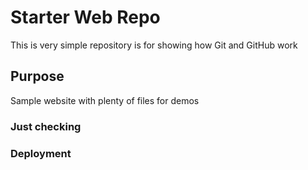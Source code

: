 # Starter Web Repo

This is very simple repository is for showing how Git and GitHub work

## Purpose

Sample website with plenty of files for demos

### Just checking

### Deployment